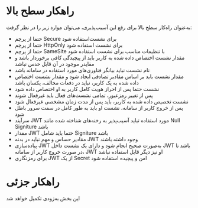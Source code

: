 # راهکار سطح بالا
به‌عنوان راه‌کار سطح بالا برای رفع این آسیب‌پذیری، می‌توان موارد زیر را در نظر گرفت:
* حتما از پرچم Secure برای نشست‌استفاده شود
* حتما از پرچم HttpOnly برای نشست استفاده شود
* حتما از پرچم SameSite با تنظیمات مناسب برای نشست استفاده شود
* مقدار نشست اختصاص داده شده به کاربر باید از پیچیدگی کافی برخوردار باشد و مقایدر موجود در آن قابل حدس نباشد
* نام نشست نباید بیانگر فناوری‌های مورد استفاده در سامانه باشد
* مقدار نشست باید بر اساس مقادیر تصادفی ایجاد شود و مقدار نشست اختصاص داده شده به یک کاربر، نباید در دفعات مخالف، یکسان باشد
* نشست حتما پس از احراز هویت کامل کاربر به او اختصاص داده شود
* پس از تغییر رمزعبور، تمامی نشست‌های فعال باید غیرفعال شوند
* نشست تخصیص داده شده به کاربر، باید پس از مدت زمان مشخصی غیرفعال شود
* پس از خروج کاربر از سامانه، نشست او باید به طور کامل در سمت سرور باطل شود
* سرآیند JWT مورد استفاده تباید آسیب‌پذیر به رخنه‌های شناخته شده مانند Null Signiture باشد
* مقدار JWT حتما باید شامل Signiture باشد
* مقادیر حساس و مهم نباید در بدنه JWT وجود داشته باشند
* پیاده‌سازی JWT به‌صورت صحیح انجام شود و دارای یک نشست داخل JWT باشد تا در صورت خروج کاربر از سامانه، JWT او نیز دیگر قابل استفاده نباشد
* برای رمزنگاری JWT از یک Secret امن و پیچیده استفاده شود
# راهکار جزئی
این بخش به‌زودی تکمیل خواهد شد